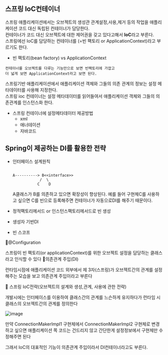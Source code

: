 <h2>스프링 IoC컨테이너</h2>

스프링 애플리케이션에서는 오브젝트의 생성관 관계설정,사용,제거 등의 작업을 애플리케이션 코드 대신 독립된 컨테이너가 담당한다.<br>
컨테이너가 코드 대신 오브젝트에 대한 제어권을 갖고 있다고해서 **IoC**라고 부른다.<br>
스프링에선 IoC를 담당하는 컨테이너를 (=빈 팩토리 or ApplicationContext)라고 부르기도 한다.<br>

* 빈 팩토리(bean factory) vs ApplicationContext
```
컨테이너를 오브젝트를 다루는 기능만으로 보면 빈팩토리에 가깝고
더 넓게 보면 ApplicationContext라고 보면 된다.
```
스프링기반 애플리케이션에서 애플리케이션 객체와 그들의 의존 관계의 정보는 설정 메타데이터를 사용해 지정한다.<br>
스프링 ioc 컨테이너는 설정 메타데이터를 읽어들여서 애플리케이션 객체와 그들의 의존관계를 인스턴스화 한다.<br>
- 스프링 컨테이너에 설정메타데이터 제공방법
  - xml
  - 애너테이션
  - 자바코드

<h2>Spring이 제공하는 DI를 활용한 전략</h2>

- 인터페이스 설계원칙
  ```
      
  A----------> B<<interface>>
              /  \
             C    D   
  ```
  A클래스가 B를 의존하고 있으면 확장성이 향상된다. 예를 들어 구현체C를 사용하고 싶으면 C를 빈으로 등록해주면 컨테이너가 자동으로DI를 해주기 때문이다.<br>
  
- 정적팩토리메서드 or 인스턴스팩토리메서드로 빈 생성
- 생성자 기반DI
- 빈 스코프

🧐@Configuration

스프링이 빈 팩토리(or applicationContext)를 위한 오브젝트 설정을 담당하는 클래스라고 인식할 수 있다
🧐의존관계 주입(DI)

런타임시점에 애플리케이션 코드 외부에서 제 3자(스프링)가 오브젝트간의 관계를 설정해주는 모습을 보고 의존관계 주입이라고 부른다

🧐 스프링 IoC전략(오브젝트의 설계와 생성,관계, 사용에 관한 전략)

개발시에는 인터페이스를 이용하여 클래스간의 관계를 느슨하게 유지하다가  런타임 시 클래스의 오브젝트간의 관계를 정의한다

 ![image](https://github.com/Jung-MinGi/SpringStudy/assets/118701129/b4d259d0-c64a-48b0-883d-346dfd8b5834)


만약 ConnectionMakerImpl1 구현체에서 ConnectionMakerImpl2 구현체로 변경하고 싶으면 애플리케이션 쪽 코드는 건드리지 않고 간단한게 설정정보에서 구현체만 수정해주면 된다

그래서 IoC의 대표적인 기능이 의존관계 주입이라서 DI컨테이너라고도 부른다.
